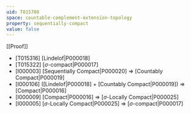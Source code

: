 ```yaml
---
uid: T015708
space: countable-complement-extension-topology
property: sequentially-compact
value: false
---
```

[[Proof]]

* [T015316] [Lindelof|P000018]
* [T015322] [$\sigma$-compact|P000017]
* [I000003] [Sequentially Compact|P000020] => [Countably Compact|P000019]
* [I000106] ([Lindelof|P000018] + [Countably Compact|P000019]) => [Compact|P000016]
* [I000009] [Compact|P000016] => [$\sigma$-Locally Compact|P000025]
* [I000005] [$\sigma$-Locally Compact|P000025] => [$\sigma$-compact|P000017]


